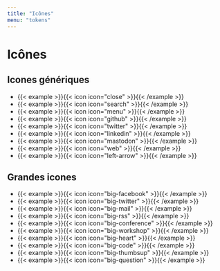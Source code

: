 ```yaml
---
title: "Icônes"
menu: "tokens"
---
```


# Icônes

## Icones génériques

* {{< example >}}{{< icon icon="close" >}}{{< /example >}}
* {{< example >}}{{< icon icon="search" >}}{{< /example >}}
* {{< example >}}{{< icon icon="menu" >}}{{< /example >}}
* {{< example >}}{{< icon icon="github" >}}{{< /example >}}
* {{< example >}}{{< icon icon="twitter" >}}{{< /example >}}
* {{< example >}}{{< icon icon="linkedin" >}}{{< /example >}}
* {{< example >}}{{< icon icon="mastodon" >}}{{< /example >}}
* {{< example >}}{{< icon icon="web" >}}{{< /example >}}
* {{< example >}}{{< icon icon="left-arrow" >}}{{< /example >}}

## Grandes icones

<div class="footer">
    <ul>
        <li>{{< example >}}{{< icon icon="big-facebook" >}}{{< /example >}}</li>
        <li>{{< example >}}{{< icon icon="big-twitter" >}}{{< /example >}}</li>
        <li>{{< example >}}{{< icon icon="big-mail" >}}{{< /example >}}</li>
        <li>{{< example >}}{{< icon icon="big-rss" >}}{{< /example >}}</li>
        <li>{{< example >}}{{< icon icon="big-conference" >}}{{< /example >}}</li>
        <li>{{< example >}}{{< icon icon="big-workshop" >}}{{< /example >}}</li>
        <li>{{< example >}}{{< icon icon="big-heart" >}}{{< /example >}}</li>
        <li>{{< example >}}{{< icon icon="big-code" >}}{{< /example >}}</li>
        <li>{{< example >}}{{< icon icon="big-thumbsup" >}}{{< /example >}}</li>
        <li>{{< example >}}{{< icon icon="big-question" >}}{{< /example >}}</li>
    </ul>
</div>

